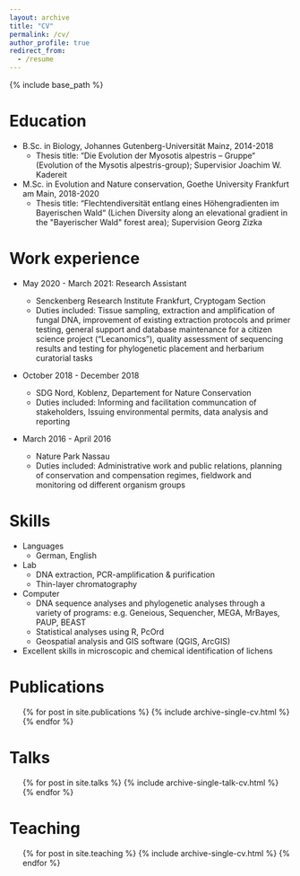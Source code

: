 ```yaml
---
layout: archive
title: "CV"
permalink: /cv/
author_profile: true
redirect_from:
  - /resume
---
```


{% include base_path %}

Education
======
* B.Sc. in Biology, Johannes Gutenberg-Universität Mainz, 2014-2018
  * Thesis title: “Die Evolution der Myosotis alpestris – Gruppe“ (Evolution of the Mysotis alpestris-group); Supervisior Joachim W. Kadereit
* M.Sc. in Evolution and Nature conservation, Goethe University Frankfurt am Main, 2018-2020
  * Thesis title: “Flechtendiversität entlang eines Höhengradienten im Bayerischen Wald“ (Lichen Diversity along an elevational gradient in the "Bayerischer Wald" forest area); Supervision Georg Zizka
   
Work experience
======
* May 2020 - March 2021: Research Assistant
  * Senckenberg Research Institute Frankfurt, Cryptogam Section
  * Duties included: Tissue sampling, extraction and amplification of fungal DNA, improvement of existing extraction protocols and primer testing, general  support and database maintenance for a citizen science project (“Lecanomics”), quality assessment of sequencing results and testing for phylogenetic placement and herbarium curatorial tasks

* October 2018 - December 2018
  * SDG Nord, Koblenz, Departement for Nature Conservation
  * Duties included: Informing and facilitation communcation of stakeholders, Issuing environmental permits, data analysis and reporting

* March 2016 - April 2016
  * Nature Park Nassau
  * Duties included: Administrative work and public relations, planning of conservation and compensation regimes, fieldwork and monitoring od different organism groups
  
Skills
======
* Languages
  * German, English
* Lab
  * DNA extraction, PCR-amplification & purification 
  * Thin-layer chromatography
* Computer
  * DNA sequence analyses and phylogenetic analyses through a variety of programs: e.g. Geneious, Sequencher, MEGA, MrBayes, PAUP, BEAST
  * Statistical analyses using R, PcOrd 
  * Geospatial analysis and GIS software (QGIS, ArcGIS)
* Excellent skills in microscopic and chemical identification of lichens

Publications
======
  <ul>{% for post in site.publications %}
    {% include archive-single-cv.html %}
  {% endfor %}</ul>
  
Talks
======
  <ul>{% for post in site.talks %}
    {% include archive-single-talk-cv.html %}
  {% endfor %}</ul>
  
Teaching
======
  <ul>{% for post in site.teaching %}
    {% include archive-single-cv.html %}
  {% endfor %}</ul>
  
